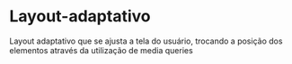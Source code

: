 # Layout-adaptativo
 Layout adaptativo que se ajusta a tela do usuário, trocando a posição dos elementos através da utilização de media queries
